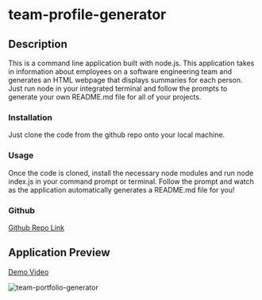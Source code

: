# team-profile-generator

## Description

This is a command line application built with node.js. This application takes in information about employees on a software engineering team and generates an HTML webpage that displays summaries for each person. Just run node in your integrated terminal and follow the prompts to generate your own README.md file for all of your projects.

### Installation

Just clone the code from the github repo onto your local machine.

### Usage

Once the code is cloned, install the necessary node modules and run node index.js in your command prompt or terminal. Follow the prompt and watch as the application automatically generates a README.md file for you!

### Github

[Github Repo Link](https://github.com/chavue91/team-profile-generator)

## Application Preview
[Demo Video](https://drive.google.com/file/d/1dufZwmOghdPJ977FnPRk255ABnPxdmjL/view?usp=sharing)

![team-portfolio-generator]()